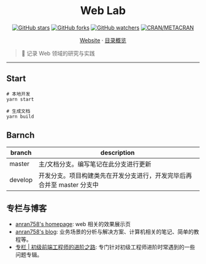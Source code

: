 <h1 align="center">Web Lab</h1>

<p align="center">
  <a href="https://github.com/anran758/Front-End-Lab/stargazers">
    <img alt="GitHub stars" src="https://img.shields.io/github/stars/anran758/Front-End-Lab.svg?style=flat-square"></a>
  <a href="https://github.com/anran758/Front-End-Lab/network"><img alt="GitHub forks"
      src="https://img.shields.io/github/forks/anran758/Front-End-Lab.svg?style=flat-square"></a>
  <a href="https://github.com/anran758/Front-End-Lab/watchers"><img alt="GitHub watchers"
      src="https://img.shields.io/github/watchers/anran758/Front-End-Lab.svg?style=flat-square"></a>
  <a href="https://github.com/anran758/Front-End-Lab"><img alt="CRAN/METACRAN"
      src="https://img.shields.io/cran/l/devtools.svg?style=flat-square"></a>
</p>

<p align="center">
  <a href="https://anran758.github.io/front-end-lab/">Website</a> ·
  <a href="https://github.com/anran758/front-end-lab/tree/master/docs#%E9%98%85%E8%AF%BB%E6%A6%82%E8%A7%88">目录概览</a>
</p>

> :art: 记录 Web 领域的研究与实践

---

## Start

``` shell
# 本地开发
yarn start

# 生成文档
yarn build
```

## Barnch

| branch  | description                                                            |
| ------- | ---------------------------------------------------------------------- |
| master  | 主/文档分支。编写笔记在此分支进行更新                                  |
| develop | 开发分支。项目构建类先在开发分支进行，开发完毕后再合并至 master 分支中 |

## 专栏与博客

- [anran758's homepage](https://anran758.github.io/blog/): web 相关的效果展示页
- [anran758's blog](https://anran758.github.io/blog/): 业务场景的分析与解决方案、计算机相关的笔记、简单的教程等。
- [专栏 | 初级前端工程师的进阶之路](https://zhuanlan.zhihu.com/c_1147180666474176512): 专门针对初级工程师进阶时常遇到的一些问题专辑。
